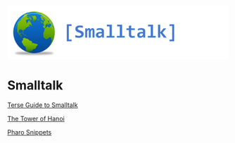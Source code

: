 ![RepoLogo](RepoLogo.png)
# Smalltalk
[Terse Guide to Smalltalk](TerseGuide.md)

[The Tower of Hanoi](TowerofHanoi.md)

[Pharo Snippets](PharoSnippets.md)
